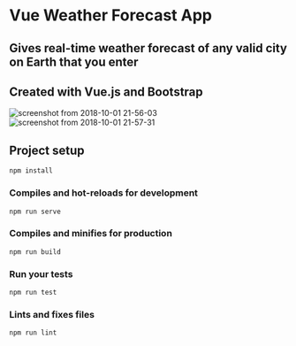 # Vue Weather Forecast App

## Gives real-time weather forecast of any valid city on Earth that you enter
## Created with Vue.js and Bootstrap

![screenshot from 2018-10-01 21-56-03](https://user-images.githubusercontent.com/32009983/46302232-2b923a00-c5c6-11e8-83f5-4e2cc8eebe53.png)
![screenshot from 2018-10-01 21-57-31](https://user-images.githubusercontent.com/32009983/46302233-2b923a00-c5c6-11e8-913f-ae63707ead4b.png)

## Project setup
```
npm install
```

### Compiles and hot-reloads for development
```
npm run serve
```

### Compiles and minifies for production
```
npm run build
```

### Run your tests
```
npm run test
```

### Lints and fixes files
```
npm run lint
```
